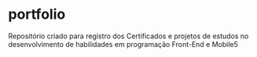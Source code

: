 # portfolio
Repositório criado para registro dos Certificados e projetos de estudos no desenvolvimento de habilidades em programação  Front-End e Mobile5
